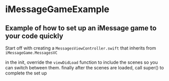 #  iMessageGameExample

## Example of how to set up an iMessage game to your code quickly

Start off with creating a `MessagesViewController.swift` that inherits from `iMessageGame.MessagesVC` 

in the init, override the `viewDidLoad` function to include the scenes so you can switch between them.
finally after the scenes are loaded, call super() to complete the set up
